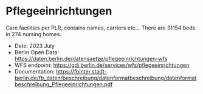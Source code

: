 # Pflegeeinrichtungen
Care facilities per PLR, contains names, carriers etc... There are 31154 beds in 274 nursing homes.

- Date: 2023 July
- Berlin Open Data: https://daten.berlin.de/datensaetze/pflegeeinrichtungen-wfs
- WFS endpoint: https://gdi.berlin.de/services/wfs/pflegeeinrichtungen
- Documentation: https://fbinter.stadt-berlin.de/fb_daten/beschreibung/datenformatbeschreibung/datenformatbeschreibung_Pflegeeinrichtungen.pdf